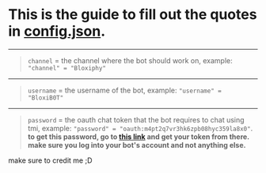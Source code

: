 # This is the guide to fill out the quotes in [config.json](https://github.com/Bloxiphy/Simple-Twitch-Chatbot/blob/main/config.json).
-----------

> `channel` = the channel where the bot should work on, example: `"channel" = "Bloxiphy"`
-------------------
> `username` = the username of the bot, example: `"username" = "BloxiB0T"`
-------------------
> `password` = the oauth chat token that the bot requires to chat using tmi, example: `"password" = "oauth:m4pt2q7vr3hk6zpb08hyc359la8x0"`. 
**to get this password, go to [this link](https://twitchapps.com/tmi/) and get your token from there. make sure you log into your bot's account and not anything else.**


make sure to credit me ;D
